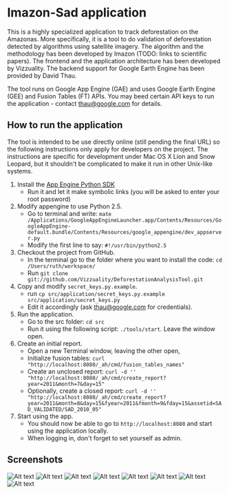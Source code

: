 Imazon-Sad application
======================

This is a highly specialized application to track deforestation on the Amazonas. More specifically,
it is a tool to do validation of deforestation detected by algorithms using satellite imagery.
The algorithm and the methodology has been developed by Imazon (TODO: links to scientific papers).
The frontend and the application architecture has been developed by Vizzuality. The backend support
for Google Earth Engine has been provided by David Thau. 

The tool runs on Google App Engine (GAE) and uses Google Earth Engine (GEE) and Fusion Tables (FT) APIs.
You may beed certain API keys to run the application - contact thau@google.com for details.

How to run the application
--------------------------

The tool is intended to be use directly online (still pending the final URL) so the following instructions
only apply for developers on the project. The instructions are specific for development under Mac OS X Lion
and Snow Leopard, but it shouldn't be complicated to make it run in other Unix-like systems.

1. Install the [App Engine Python SDK](http://code.google.com/intl/en/appengine/downloads.html#Google_App_Engine_SDK_for_Python)
   * Run it and let it make symbolic links (you will be asked to enter your root password)
2. Modify appengine to use Python 2.5.
   * Go to terminal and write: `mate /Applications/GoogleAppEngineLauncher.app/Contents/Resources/GoogleAppEngine-default.bundle/Contents/Resources/google_appengine/dev_appserver.py`
   * Modify the first line to say: `#!/usr/bin/python2.5`
3. Checkout the project from GitHub.
   * In the terminal go to the folder where you want to install the code: `cd /Users/ruth/workspace/`
   * Run `git clone git://github.com/Vizzuality/DeforestationAnalysisTool.git`
4. Copy and modify `secret_keys.py.example`.
   * run `cp src/application/secret_keys.py.example src/application/secret_keys.py`
   * Edit it accordingly (ask thau@google.com for credentials).
5. Run the application.
   * Go to the src folder: `cd src`
   * Run it using the following script: `./tools/start`. Leave the window open.
6. Create an initial report.
   * Open a new Terminal window, leaving the other open,
   * Initialize fusion tables: `curl "http://localhost:8080/_ah/cmd/fusion_tables_names"`
   * Create an unclosed report: `curl -d '' "http://localhost:8080/_ah/cmd/create_report?year=2011&month=7&day=15"`
   * Optionally, create a closed report: `curl -d '' "http://localhost:8080/_ah/cmd/create_report?year=2011&month=8&day=15&fyear=2011&fmonth=9&fday=15&assetid=SAD_VALIDATED/SAD_2010_05"`
7. Start using the app.
   * You should now be able to go to `http://localhost:8080` and start using the application locally.
   * When logging in, don't forget to set yourself as admin.

Screenshots
-----------
![Alt text](http://vizzuality.s3.amazonaws.com/blogImages/imazon/1.png)
![Alt text](http://vizzuality.s3.amazonaws.com/blogImages/imazon/2.png)
![Alt text](http://vizzuality.s3.amazonaws.com/blogImages/imazon/3.png)
![Alt text](http://vizzuality.s3.amazonaws.com/blogImages/imazon/4.png)
![Alt text](http://vizzuality.s3.amazonaws.com/blogImages/imazon/5.png)
![Alt text](http://vizzuality.s3.amazonaws.com/blogImages/imazon/6.png)
![Alt text](http://vizzuality.s3.amazonaws.com/blogImages/imazon/8.png)
![Alt text](http://vizzuality.s3.amazonaws.com/blogImages/imazon/9.png)

